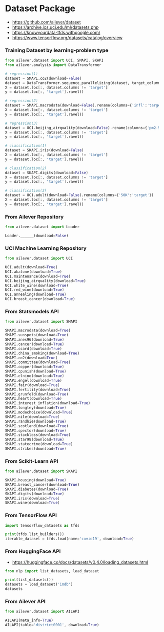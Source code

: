 # Dataset Package
- https://github.com/ailever/dataset
- https://archive.ics.uci.edu/ml/datasets.php
- https://knowyourdata-tfds.withgoogle.com/
- https://www.tensorflow.org/datasets/catalog/overview

### Training Dataset by learning-problem type
```python
from ailever.dataset import UCI, SMAPI, SKAPI
from ailever.analysis import DataTransformer

# regression(1)
dataset = SMAPI.co2(download=False)
dataset = DataTransformer.sequence_parallelizing(dataset, target_column='co2', only_transform=False, keep=False, window=5).rename(columns={'co2':'target'})
X = dataset.loc[:, dataset.columns != 'target']
y = dataset.loc[:, 'target'].ravel()

# regression(2)
dataset = SMAPI.macrodata(download=False).rename(columns={'infl':'target'})
X = dataset.loc[:, dataset.columns != 'target']
y = dataset.loc[:, 'target'].ravel()

# regression(3)
dataset = UCI.beijing_airquality(download=False).rename(columns={'pm2.5':'target'})
X = dataset.loc[:, dataset.columns != 'target']
y = dataset.loc[:, 'target'].ravel()

# classification(1)
dataset = SKAPI.iris(download=False)
X = dataset.loc[:, dataset.columns != 'target']
y = dataset.loc[:, 'target'].ravel()

# classification(2)
dataset = SKAPI.digits(download=False)
X = dataset.loc[:, dataset.columns != 'target']
y = dataset.loc[:, 'target'].ravel()

# classification(3)
dataset = UCI.adult(download=False).rename(columns={'50K':'target'})
X = dataset.loc[:, dataset.columns != 'target']
y = dataset.loc[:, 'target'].ravel()
```

### From Ailever Repository
```python
from ailever.dataset import Loader

Loader.______(download=False)
```


### UCI Machine Learning Repository
```python
from ailever.dataset import UCI

UCI.adult(download=True)
UCI.abalone(download=True)
UCI.maintenance(download=True)
UCI.beijing_airquality(download=True)
UCI.white_wine(download=True)
UCI.red_wine(download=True)
UCI.annealing(download=True)
UCI.breast_cancer(download=True)
```

### From Statsmodels API
```python
from ailever.dataset import SMAPI

SMAPI.macrodata(download=True)
SMAPI.sunspots(download=True)
SMAPI.anes96(download=True)
SMAPI.cancer(download=True)
SMAPI.ccard(download=True)
SMAPI.china_smoking(download=True)
SMAPI.co2(download=True)
SMAPI.committee(download=True)
SMAPI.copper(download=True)
SMAPI.cpunish(download=True)
SMAPI.elnino(download=True)
SMAPI.engel(download=True)
SMAPI.fair(download=True)
SMAPI.fertility(download=True)
SMAPI.grunfeld(download=True)
SMAPI.heart(download=True)
SMAPI.interest_inflation(download=True)
SMAPI.longley(download=True)
SMAPI.modechoice(download=True)
SMAPI.nile(download=True)
SMAPI.randhie(download=True)
SMAPI.scotland(download=True)
SMAPI.spector(download=True)
SMAPI.stackloss(download=True)
SMAPI.star98(download=True)
SMAPI.statecrime(download=True)
SMAPI.strikes(download=True)
```

### From Scikit-Learn API
```python
from ailever.dataset import SKAPI

SKAPI.housing(download=True)
SKAPI.breast_cancer(download=True)
SKAPI.diabetes(download=True)
SKAPI.digits(download=True)
SKAPI.iris(download=True)
SKAPI.wine(download=True)
```

### From TensorFlow API
```python
import tensorflow_datasets as tfds

print(tfds.list_builders())
iterable_dataset = tfds.load(name='covid19', download=True)
```

### From HuggingFace API
- https://huggingface.co/docs/datasets/v0.4.0/loading_datasets.html
```python
from nlp import list_datasets, load_dataset

print(list_datasets())
datasets = load_dataset('imdb')
datasets
```

### From Ailever API
```python
from ailever.dataset import AILAPI

AILAPI(meta_info=True)
AILAPI(table='district0001', download=True)
```
